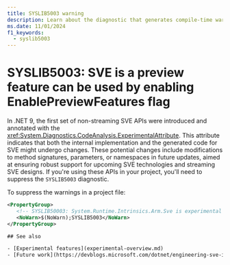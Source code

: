 ```yaml
---
title: SYSLIB5003 warning
description: Learn about the diagnostic that generates compile-time warning SYSLIB5003.
ms.date: 11/01/2024
f1_keywords:
  - syslib5003
---
```


# SYSLIB5003: SVE is a preview feature can be used by enabling EnablePreviewFeatures flag

In .NET 9, the first set of non-streaming SVE APIs were introduced and annotated with the <xref:System.Diagnostics.CodeAnalysis.ExperimentalAttribute>. This attribute indicates that both the internal implementation and the generated code for SVE might undergo changes. These potential changes include modifications to method signatures, parameters, or namespaces in future updates, aimed at ensuring robust support for upcoming SVE technologies and streaming SVE designs. If you're using these APIs in your project, you'll need to suppress the `SYSLIB5003` diagnostic.

To suppress the warnings in a project file:

```xml
<PropertyGroup>
   <!-- SYSLIB50003: System.Runtime.Intrinsics.Arm.Sve is experimental -->
   <NoWarn>$(NoWarn);SYSLIB5003</NoWarn>
</PropertyGroup>

## See also

- [Experimental features](experimental-overview.md)
- [Future work](https://devblogs.microsoft.com/dotnet/engineering-sve-in-dotnet/#8.-future)
